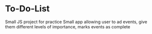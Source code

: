 # To-Do-List
Small JS project for practice
Small app allowing user to ad events, give them different levels of importance, marks events as complete
